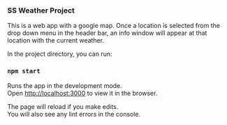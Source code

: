 ### SS Weather Project

This is a web app with a google map. Once a location is selected from the drop down menu in the header bar, an info window will appear at that location with the current weather.

In the project directory, you can run:

### `npm start`

Runs the app in the development mode.<br />
Open [http://localhost:3000](http://localhost:3000) to view it in the browser.

The page will reload if you make edits.<br />
You will also see any lint errors in the console.


